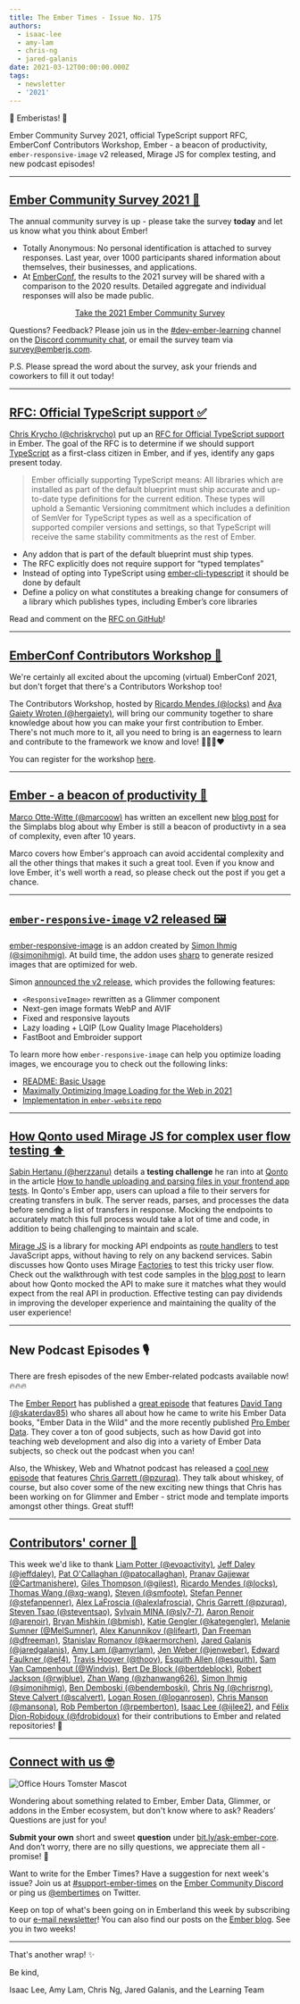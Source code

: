 ```yaml
---
title: The Ember Times - Issue No. 175
authors:
  - isaac-lee
  - amy-lam
  - chris-ng
  - jared-galanis
date: 2021-03-12T00:00:00.000Z
tags:
  - newsletter
  - '2021'
---
```


👋 Emberistas! 🐹

Ember Community Survey 2021, official TypeScript support RFC, EmberConf Contributors Workshop, Ember - a beacon of productivity, `ember-responsive-image` v2 released, Mirage JS for complex testing, and new podcast episodes!

---

## [Ember Community Survey 2021 📆](https://emberjs.com/ember-community-survey-2021/)

The annual community survey is up - please take the survey **today** and let us know what you think about Ember!

* Totally Anonymous: No personal identification is attached to survey responses. Last year, over 1000 participants shared information about themselves, their businesses, and applications.
* At [EmberConf](https://emberconf.com/), the results to the 2021 survey will be shared with a comparison to the 2020 results. Detailed aggregate and individual responses will also be made public.

<center>
<a class="es-button centered" href="https://emberjs.com/ember-community-survey-2021/">Take the 2021 Ember Community Survey</a>
</center>

Questions? Feedback? Please join us in the [#dev-ember-learning](https://discord.com/channels/480462759797063690/480777444203429888) channel on the [Discord community chat](https://discord.gg/emberjs), or email the survey team via [survey@emberjs.com](mailto:survey@emberjs.com).

P.S. Please spread the word about the survey, ask your friends and coworkers to fill it out today!

---

## [RFC: Official TypeScript support ✅](https://github.com/emberjs/rfcs/pull/724)

[Chris Krycho (@chriskrycho)](https://github.com/chriskrycho) put up an [RFC for Official TypeScript support](https://github.com/emberjs/rfcs/pull/724) in Ember. The goal of the RFC is to determine if we should support [TypeScript](https://www.typescriptlang.org/) as a first-class citizen in Ember, and if yes, identify any gaps present today.

> Ember officially supporting TypeScript means: All libraries which are installed as part of the default blueprint must ship accurate and up-to-date type definitions for the current edition. These types will uphold a Semantic Versioning commitment which includes a definition of SemVer for TypeScript types as well as a specification of supported compiler versions and settings, so that TypeScript will receive the same stability commitments as the rest of Ember.

* Any addon that is part of the default blueprint must ship types.
* The RFC explicitly does not require support for “typed templates”
* Instead of opting into TypeScript using [ember-cli-typescript](https://github.com/typed-ember/ember-cli-typescript) it should be done by default
* Define a policy on what constitutes a breaking change for consumers of a library which publishes types, including Ember’s core libraries

Read and comment on the [RFC on GitHub](https://github.com/emberjs/rfcs/pull/724)!

---

## [EmberConf Contributors Workshop 🐹](https://emberconf.com/schedule/pre-conf_contributors-workshop)

We're certainly all excited about the upcoming (virtual) EmberConf 2021, but don't forget that there's a Contributors Workshop too!

The Contributors Workshop, hosted by [Ricardo Mendes (@locks)](https://github.com/locks) and [Ava Gaiety Wroten (@hergaiety)](https://github.com/hergaiety), will bring our community together to share knowledge about how you can make your first contribution to Ember. There's not much more to it, all you need to bring is an eagerness to learn and contribute to the framework we know and love! 💜💛🧡❤️

You can register for the workshop [here](https://tilde.wufoo.com/forms/emberconf-2021-contributors-workshop-registration/).

---

## [Ember - a beacon of productivity 📖](https://simplabs.com/blog/2021/03/12/Ember.js-in-2021---a-beacon-of-productivity/)

[Marco Otte-Witte (@marcoow)](https://github.com/marcoow) has written an excellent new [blog post](https://simplabs.com/blog/2021/03/12/Ember.js-in-2021---a-beacon-of-productivity/) for the Simplabs blog about why Ember is still a beacon of productivty in a sea of complexity, even after 10 years.

Marco covers how Ember's approach can avoid accidental complexity and all the other things that makes it such a great tool. Even if you know and love Ember, it's well worth a read, so please check out the post if you get a chance.

---

## [`ember-responsive-image` v2 released 🖼️](https://twitter.com/simonihmig/status/1369316435621724163)

[ember-responsive-image](https://github.com/kaliber5/ember-responsive-image) is an addon created by [Simon Ihmig (@simonihmig)](https://github.com/simonihmig). At build time, the addon uses [sharp](https://github.com/lovell/sharp) to generate resized images that are optimized for web.

Simon [announced the v2 release](https://twitter.com/simonihmig/status/1369316435621724163), which provides the following features:

* `<ResponsiveImage>` rewritten as a Glimmer component
* Next-gen image formats WebP and AVIF
* Fixed and responsive layouts
* Lazy loading + LQIP (Low Quality Image Placeholders)
* FastBoot and Embroider support

To learn more how `ember-responsive-image` can help you optimize loading images, we encourage you to check out the following links:

* [README: Basic Usage](https://github.com/kaliber5/ember-responsive-image#basic-usage)
* [Maximally Optimizing Image Loading for the Web in 2021](https://www.industrialempathy.com/posts/image-optimizations/)
* [Implementation in `ember-website` repo](https://github.com/ember-learn/ember-website/pull/769)

---

## [How Qonto used Mirage JS for complex user flow testing ⬆️](https://medium.com/qonto-way/how-to-handle-uploading-and-parsing-files-in-your-frontend-app-tests-19bee8e7a61f)

[Sabin Hertanu (@herzzanu)](https://github.com/herzzanu) details a **testing challenge** he ran into at [Qonto](https://qonto.com/en) in the article [How to handle uploading and parsing files in your frontend app tests](https://medium.com/qonto-way/how-to-handle-uploading-and-parsing-files-in-your-frontend-app-tests-19bee8e7a61f). In Qonto's Ember app, users can upload a file to their servers for creating transfers in bulk. The server reads, parses, and processes the data before sending a list of transfers in response. Mocking the endpoints to accurately match this full process would take a lot of time and code, in addition to being challenging to maintain and scale.

[Mirage JS](https://miragejs.com/) is a library for mocking API endpoints as [route handlers](https://miragejs.com/docs/main-concepts/route-handlers/) to test JavaScript apps, without having to rely on any backend services. Sabin discusses how Qonto uses Mirage [Factories](https://miragejs.com/docs/main-concepts/factories/) to test this tricky user flow. Check out the walkthrough with test code samples in the [blog post](https://medium.com/qonto-way/how-to-handle-uploading-and-parsing-files-in-your-frontend-app-tests-19bee8e7a61f) to learn about how Qonto mocked the API to make sure it matches what they would expect from the real API in production. Effective testing can pay dividends in improving the developer experience and maintaining the quality of the user experience!

---

## New Podcast Episodes 🎙

There are fresh episodes of the new Ember-related podcasts available now! 🔥🔥🔥

<!-- alex ignore tang -->
The [Ember Report](https://twitter.com/EmberReport) has published a [great episode](https://twitter.com/EmberReport/status/1369010817518166020) that features [David Tang (@skaterdav85)](https://github.com/skaterdav85) who shares all about how he came to write his Ember Data books, "Ember Data in the Wild" and the more recently published [Pro Ember Data](https://www.apress.com/us/book/9781484265604). They cover a ton of good subjects, such as how David got into teaching web development and also dig into a variety of Ember Data subjects, so check out the podcast when you can!

<!-- alex ignore of-course -->
Also, the Whiskey, Web and Whatnot podcast has released a [cool new episode](https://twitter.com/shipshapecode/status/1369961936096538625) that features [Chris Garrett (@pzuraq)](https://github.com/pzuraq). They talk about whiskey, of course, but also cover some of the new exciting new things that Chris has been working on for Glimmer and Ember - strict mode and template imports amongst other things. Great stuff!

---

## [Contributors' corner 👏](https://guides.emberjs.com/release/contributing/repositories/)

<p>This week we'd like to thank <a href="https://github.com/evoactivity" rel="noopener noreferrer" target="_blank">Liam Potter (@evoactivity)</a>, <a href="https://github.com/jeffdaley" rel="noopener noreferrer" target="_blank">Jeff Daley (@jeffdaley)</a>, <a href="https://github.com/patocallaghan" rel="noopener noreferrer" target="_blank">Pat O'Callaghan (@patocallaghan)</a>, <a href="https://github.com/Cartmanishere" rel="noopener noreferrer" target="_blank">Pranav Gajjewar (@Cartmanishere)</a>, <a href="https://github.com/gilest" rel="noopener noreferrer" target="_blank">Giles Thompson (@gilest)</a>, <a href="https://github.com/locks" rel="noopener noreferrer" target="_blank">Ricardo Mendes (@locks)</a>, <a href="https://github.com/xg-wang" rel="noopener noreferrer" target="_blank">Thomas Wang (@xg-wang)</a>, <a href="https://github.com/smfoote" rel="noopener noreferrer" target="_blank">Steven (@smfoote)</a>, <a href="https://github.com/stefanpenner" rel="noopener noreferrer" target="_blank">Stefan Penner (@stefanpenner)</a>, <a href="https://github.com/alexlafroscia" rel="noopener noreferrer" target="_blank">Alex LaFroscia (@alexlafroscia)</a>, <a href="https://github.com/pzuraq" rel="noopener noreferrer" target="_blank">Chris Garrett (@pzuraq)</a>, <a href="https://github.com/steventsao" rel="noopener noreferrer" target="_blank">Steven Tsao (@steventsao)</a>, <a href="https://github.com/sly7-7" rel="noopener noreferrer" target="_blank">Sylvain MINA (@sly7-7)</a>, <a href="https://github.com/arenoir" rel="noopener noreferrer" target="_blank">Aaron Renoir (@arenoir)</a>, <a href="https://github.com/bmish" rel="noopener noreferrer" target="_blank">Bryan Mishkin (@bmish)</a>, <a href="https://github.com/kategengler" rel="noopener noreferrer" target="_blank">Katie Gengler (@kategengler)</a>, <a href="https://github.com/MelSumner" rel="noopener noreferrer" target="_blank">Melanie Sumner (@MelSumner)</a>, <a href="https://github.com/lifeart" rel="noopener noreferrer" target="_blank">Alex Kanunnikov (@lifeart)</a>, <a href="https://github.com/dfreeman" rel="noopener noreferrer" target="_blank">Dan Freeman (@dfreeman)</a>, <a href="https://github.com/kaermorchen" rel="noopener noreferrer" target="_blank">Stanislav Romanov (@kaermorchen)</a>, <a href="https://github.com/jaredgalanis" rel="noopener noreferrer" target="_blank">Jared Galanis (@jaredgalanis)</a>, <a href="https://github.com/amyrlam" rel="noopener noreferrer" target="_blank">Amy Lam (@amyrlam)</a>, <a href="https://github.com/jenweber" rel="noopener noreferrer" target="_blank">Jen Weber (@jenweber)</a>, <a href="https://github.com/ef4" rel="noopener noreferrer" target="_blank">Edward Faulkner (@ef4)</a>, <a href="https://github.com/thoov" rel="noopener noreferrer" target="_blank">Travis Hoover (@thoov)</a>, <a href="https://github.com/esquith" rel="noopener noreferrer" target="_blank">Esquith Allen (@esquith)</a>, <a href="https://github.com/Windvis" rel="noopener noreferrer" target="_blank">Sam Van Campenhout (@Windvis)</a>, <a href="https://github.com/bertdeblock" rel="noopener noreferrer" target="_blank">Bert De Block (@bertdeblock)</a>, <a href="https://github.com/rwjblue" rel="noopener noreferrer" target="_blank">Robert Jackson (@rwjblue)</a>, <a href="https://github.com/zhanwang626" rel="noopener noreferrer" target="_blank">Zhan Wang (@zhanwang626)</a>, <a href="https://github.com/simonihmig" rel="noopener noreferrer" target="_blank">Simon Ihmig (@simonihmig)</a>, <a href="https://github.com/bendemboski" rel="noopener noreferrer" target="_blank">Ben Demboski (@bendemboski)</a>, <a href="https://github.com/chrisrng" rel="noopener noreferrer" target="_blank">Chris Ng (@chrisrng)</a>, <a href="https://github.com/scalvert" rel="noopener noreferrer" target="_blank">Steve Calvert (@scalvert)</a>, <a href="https://github.com/loganrosen" rel="noopener noreferrer" target="_blank">Logan Rosen (@loganrosen)</a>, <a href="https://github.com/mansona" rel="noopener noreferrer" target="_blank">Chris Manson (@mansona)</a>, <a href="https://github.com/rpemberton" rel="noopener noreferrer" target="_blank">Rob Pemberton (@rpemberton)</a>, <a href="https://github.com/ijlee2" rel="noopener noreferrer" target="_blank">Isaac Lee (@ijlee2)</a>, and <a href="https://github.com/fdrobidoux" rel="noopener noreferrer" target="_blank">Félix Dion-Robidoux (@fdrobidoux)</a> for their contributions to Ember and related repositories! 💖</p>

---

## [Connect with us 🤓](https://docs.google.com/forms/d/e/1FAIpQLScqu7Lw_9cIkRtAiXKitgkAo4xX_pV1pdCfMJgIr6Py1V-9Og/viewform)

<div class="blog-row">
  <img class="float-right small transparent padded" alt="Office Hours Tomster Mascot" title="Readers' Questions" src="/images/tomsters/officehours.png" />

  <p>Wondering about something related to Ember, Ember Data, Glimmer, or addons in the Ember ecosystem, but don't know where to ask? Readers’ Questions are just for you!</p>

  <p><strong>Submit your own</strong> short and sweet <strong>question</strong> under <a href="https://bit.ly/ask-ember-core" target="rq">bit.ly/ask-ember-core</a>. And don’t worry, there are no silly questions, we appreciate them all - promise! 🤞</p>

  <p>Want to write for the Ember Times? Have a suggestion for next week's issue? Join us at <a href="https://discordapp.com/channels/480462759797063690/485450546887786506">#support-ember-times</a> on the <a href="https://discord.gg/emberjs">Ember Community Discord</a> or ping us <a href="https://twitter.com/embertimes">@embertimes</a> on Twitter.</p>

  <p>Keep on top of what's been going on in Emberland this week by subscribing to our <a href="https://embertimes.substack.com/">e-mail newsletter</a>! You can also find our posts on the <a href="https://blog.emberjs.com/tag/newsletter">Ember blog</a>. See you in two weeks!</p>
</div>

---

That's another wrap! ✨

Be kind,

Isaac Lee, Amy Lam, Chris Ng, Jared Galanis, and the Learning Team
